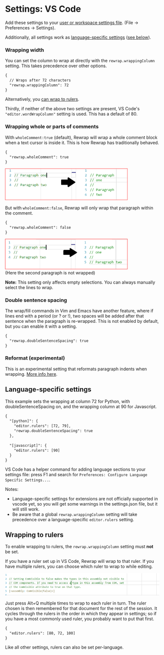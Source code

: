 # Settings: VS Code #

Add these settings to your [user or workspace settings file](https://code.visualstudio.com/docs/getstarted/settings). (File -> Preferences -> Settings).

Additionally, all settings work as [language-specific settings](https://code.visualstudio.com/docs/getstarted/settings#_languagespecific-editor-settings) ([see below](#language-specific-settings)).


### Wrapping width ###

You can set the column to wrap at directly with the `rewrap.wrappingColumn` setting. This takes precedence over other options.
``` json5
{
  // Wraps after 72 characters
  "rewrap.wrappingColumn": 72
}
```

Alternatively, you [can wrap to rulers](#wrapping-to-rulers).

Thirdly, if neither of the above two settings are present, VS Code's `"editor.wordWrapColumn"` setting is used. This has a default of 80.


### Wrapping whole or parts of comments ###

With `wholeComment:true` (default), Rewrap will wrap a whole comment block when a text cursor is inside it. This is how Rewrap has traditionally behaved.

``` json5
{
  "rewrap.wholeComment": true
}
```
<img src="images/wholeCommentTrue.png" width="400" alt="wholeComment: true" />


But with `wholeComment:false`, Rewrap will only wrap that paragraph within the comment.

``` json5
{
  "rewrap.wholeComment": false
}
```

<img src="images/wholeCommentFalse.png" width="400" alt="wholeComment: false" />\
(Here the second paragraph is not wrapped)

**Note:** This setting only affects empty selections. You can always manually select the lines to wrap.


### Double sentence spacing ###

The wrap/fill commands in Vim and Emacs have another feature, where if lines end with a period (or ? or !), two spaces will be added after that sentence when the paragraph is re-wrapped. This is not enabled by default, but you can enable it with a setting.

``` json5
{
  "rewrap.doubleSentenceSpacing": true
}
```

### Reformat (experimental) ###

This is an experimental setting that reformats paragraph indents when wrapping. [More info here](https://github.com/stkb/Rewrap/blob/master/specs/Detail/Indents-Reformat.md).


## Language-specific settings ##

This example sets the wrapping at column 72 for Python, with doubleSentenceSpacing on, and the wrapping column at 90 for Javascript.

``` json5
{
  "[python]": {
    "editor.rulers": [72, 79],
    "rewrap.doubleSentenceSpacing": true
  },

  "[javascript]": {
    "editor.rulers": [90]
  }
}
```

VS Code has a helper command for adding language sections to your settings file: press F1 and search for `Preferences: Configure Language Specific Settings...`.

Notes:
- Language-specific settings for extensions are not officially supported in vscode yet, so you will get some warnings in the settings.json file, but it will still work.
- Be aware that a global `rewrap.wrappingColumn` setting will take precedence over a language-specific `editor.rulers` setting.

## Wrapping to rulers ##

To enable wrapping to rulers, the `rewrap.wrappingColumn` setting must **not** be set.

If you have a ruler set up in VS Code, Rewrap will wrap to that ruler. If you have multiple rulers, you can choose which ruler to wrap to while editing.

<img src="images/rulers1.gif" width="700" alt="cycles through rulers" />

Just press Alt+Q multiple times to wrap to each ruler in turn. The ruler chosen is then remembered for that document for the rest of the session. It cycles through the rulers in the order in which they appear in settings; so if you have a most commonly used ruler, you probably want to put that first.

``` json5
{
  "editor.rulers": [80, 72, 100]
}
```

Like all other settings, rulers can also be set per-language.
